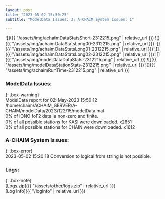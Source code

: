 ```yaml
---
layout: post
title: "2023-05-02 15:50:25"
subtitle: "ModelData Issues: 3; A-CHAIM System Issues: 1"

---
```


![]({{ "/assets/img/achaimDataStatsShort-2312215.png" | relative_url }})
![]({{ "/assets/img/achaimDataStatsLong00-2312215.png" | relative_url }})
![]({{ "/assets/img/achaimDataStatsLong01-2312215.png" | relative_url }})
![]({{ "/assets/img/achaimDataStatsLong02-2312215.png" | relative_url }})
![]({{ "/assets/img/modelDataDataStats-2312215.png" | relative_url }})
![]({{ "/assets/img/modelDataStationStats-2312215.png" | relative_url }})
![]({{ "/assets/img/achaimRunTime-2312215.png" | relative_url }})


### ModelData Issues:  
  
{: .box-warning}  
 ModelData report for 02-May-2023 15:50:12   
 /home/chaim/ACHAIM_SERVER/A-CHAIM/modelData/2023/122/15/modelData.mat   
 0% of IONO foF2 data is non-zero and finite.   
 0% of all possible stations for KASI were downloaded. x2651   
 0% of all possible stations for CHAIN were downloaded. x1612   
  
### A-CHAIM System Issues:  
  
{: .box-error}  
2023-05-02 15:20:18 Conversion to logical from string is not possible.  

### Logs:  
  
{: .box-note}  
[Logs.zip]({{ "/assets/other/logs.zip" | relative_url }})  
[Log Info]({{ "/logInfo" | relative_url }})  
